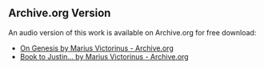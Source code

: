 ## Archive.org Version

An audio version of this work is available on Archive.org for free download:

* [On Genesis by Marius Victorinus - Archive.org](https://archive.org/details/on-genesis)
* [Book to Justin... by Marius Victorinus - Archive.org](https://archive.org/details/book-to-justin-the-manichaean)